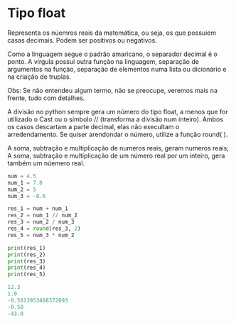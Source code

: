 # Tipo float

Representa os núemros reais da matemática, ou seja, os que possuiem casas decimais. Podem ser positivos ou negativos.

Como a linguagem segue o padrão amaricano, o separador decimal é o ponto. A vírgula possui outra função na linguagem, separação de argumentos na função, separação de elementos numa lista ou dicionário e na criação de truplas.

Obs: Se não entendeu algum termo, não se preocupe, veremos mais na frente, tudo com detalhes.

A divisão no python sempre gera um número do tipo float, a menos que for utilizado o Cast ou o símbolo // (transforma a divisão num inteiro). Ambos os casos descartam a parte decimal, elas não execultam o arredendamento. Se quiser arendondar o número, utilize a função round( ).

A soma, subtração e multiplicação de numeros reais, geram numeros reais; A soma, subtração e multiplicação de um número real por um inteiro, gera também um núemero real.

```python
num = 4.5
num_1 = 7.8
num_2 = 5
num_3 = -8.6

res_1 = num + num_1
res_2 = num_1 // num_2
res_3 = num_2 / num_3
res_4 = round(res_3, 2)
res_5 = num_3 * num_2

print(res_1)
print(res_2)
print(res_3)
print(res_4)
print(res_5)
```

```python
12.3
1.0
-0.5813953488372093
-0.58
-43.0
```
